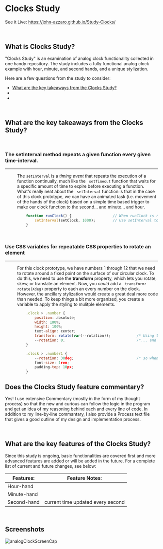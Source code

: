 # Clocks Study
See it Live: https://john-azzaro.github.io/Study-Clocks/

<br>

## What is Clocks Study?
"Clocks Study" is an examination of analog clock functionality collected in one handy repository.  The study includes a fully functional analog clock example with hour, minute, and second hands, and a unique stylization.

Here are a few questions from the study to consider:

* [What are the key takeaways from the Clocks Study?](#What-are-the-key-takeaways-from-the-Clocks-Study)
* [](#)
* [](#)

<br>

## What are the key takeaways from the Clocks Study?
<br>
<dl>

### The setInterval method repeats a given function every given time-interval.
-----
<dd>

The ```setInterval``` is a *timing event* that repeats the execution of a function continually, much like the ``` setTimeout``` function that waits for a specific amount of time to expire before executing a function.  What's really neat about the ``` setInterval``` function is that in the case of this clock prototype, we can have an animated task (i.e. movement of the hands of the clock) based on a simple time based trigger to make our clock function to the second... and minute... and hour.  
```JavaScript
    function runClock() {                   // When runClock is run...
        setInterval(setClock, 1000);        // Use setInterval to call "setClock" every 1000 milliseconds.
    }
```
</dd>
<br>

###  Use CSS variables for repeatable CSS properties to rotate an element 
-----
<dd>

For this clock prototype, we have numbers 1 through 12 that we need to rotate around a fixed point on the surface of our circular clock.  To do this, we need to use the **transform** property, which lets you rotate, skew, or translate an element.  Now, you *could* add a ``` transform: rotate(Xdeg)``` property to each an every number on the clock.  However, the ancillary stylization would create a great deal more code than needed.  To keep things a bit more organized, you create a variable to apply the styling to mulitple elements.  
```JavaScript
    .clock > .number {  
        position: absolute;      
        width: 100%;   
        height: 100%;  
        text-align: center;   
        transform: rotate(var(--rotation));            /* Using transform, you rotate using a --rotation variable....*/
        --rotation: 0;                                 /*... and set that variable to 0 to make sure we start at the 12 o'clock point...*/
    }

    .clock > .number1 {                        
        --rotation: 30deg;                             /* so when you select .number1, you will be able*/
        font-size: 1rem;
        padding-top: 10px;
    }
```
</dd>



</dl>

## Does the Clocks Study feature commentary?
Yes! I use extensive Commentary (mostly in the form of my thought process) so that the new and curious can follow the logic in the program and get an idea of my reasoning behind each and every line of code.  In addition to my line-by-line commantary, I also provide a Process text file that gives a good outline of my design and implementation process. 

<br>

## What are the key features of the Clocks Study?
Since this study is ongoing, basic functionalities are covered first and more advanced features are added or will be added in the future.  For a complete list of current and future changes, see below:


| **Features:**                            | **Feature Notes:**                           |
| ---------------------------------------- | ----------------------------------------------|
| Hour-hand                                |                                               |
| Minute-hand                              |                                               |
| Second-hand                              |           current time updated every second  |  


<br>

## Screenshots

![analogClockScreenCap](https://user-images.githubusercontent.com/37447586/61159731-d880d800-a4b1-11e9-98b9-b49af598df48.png)
